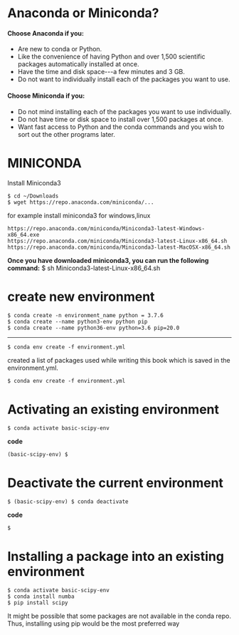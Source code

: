 # Anaconda or Miniconda?


#### Choose Anaconda if you:
* Are new to conda or Python.
* Like the convenience of having Python and over 1,500 scientific packages automatically installed at once.
* Have the time and disk space---a few minutes and 3 GB.
* Do not want to individually install each of the packages you want to use.

#### Choose Miniconda if you:
* Do not mind installing each of the packages you want to use individually.
* Do not have time or disk space to install over 1,500 packages at once.
* Want fast access to Python and the conda commands and you wish to sort out the other programs later.



# MINICONDA 

Install Miniconda3
```
$ cd ~/Downloads
$ wget https://repo.anaconda.com/miniconda/...
```
for  example install miniconda3 for windows,linux
``` 
https://repo.anaconda.com/miniconda/Miniconda3-latest-Windows-x86_64.exe
https://repo.anaconda.com/miniconda/Miniconda3-latest-Linux-x86_64.sh
https://repo.anaconda.com/miniconda/Miniconda3-latest-MacOSX-x86_64.sh
```
**Once you have downloaded miniconda3, you can run the following command:**
$ sh Miniconda3-latest-Linux-x86_64.sh

#  create new environment
```
$ conda create -n environment_name python = 3.7.6
$ conda create --name python3-env python pip
$ conda create --name python36-env python=3.6 pip=20.0
```
****
```
$ conda env create -f environment.yml
```
created a list of packages used while writing this book which is saved in the 
environment.yml.
```
$ conda env create -f environment.yml
```
# Activating an existing environment
```
$ conda activate basic-scipy-env
```
**code** 
```
(basic-scipy-env) $
```

# Deactivate the current environment
```
$ (basic-scipy-env) $ conda deactivate
```
**code** 
``` 
$
```

# Installing a package into an existing environment
```
$ conda activate basic-scipy-env
$ conda install numba
$ pip install scipy
```
It might be possible that some packages are not available in the conda repo.
Thus, installing using pip would be the most preferred way




